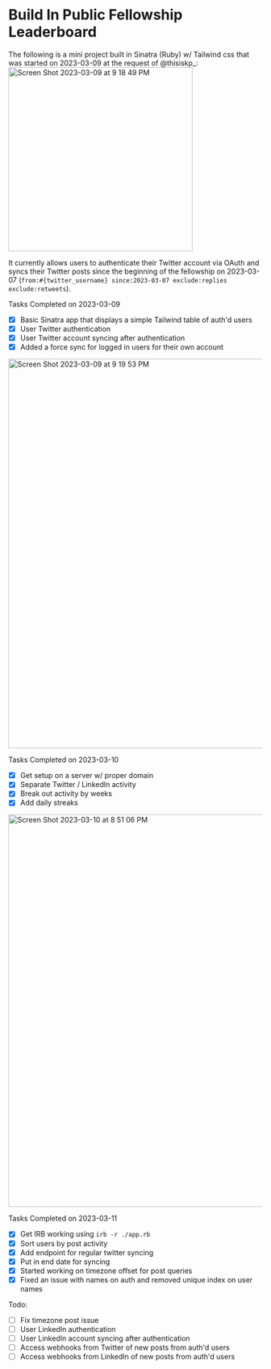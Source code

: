# Build In Public Fellowship Leaderboard

The following is a mini project built in Sinatra (Ruby) w/ Tailwind css that was started on 2023-03-09 at the request of @thisiskp_:
<img width="365" alt="Screen Shot 2023-03-09 at 9 18 49 PM" src="https://user-images.githubusercontent.com/432526/224217505-b4511728-1801-4548-96f8-f7b44278d68e.png">

It currently allows users to authenticate their Twitter account via OAuth and syncs their Twitter posts since the beginning of the fellowship on 2023-03-07 (`from:#{twitter_username} since:2023-03-07 exclude:replies exclude:retweets`).


Tasks Completed on 2023-03-09
- [x] Basic Sinatra app that displays a simple Tailwind table of auth'd users
- [x] User Twitter authentication
- [x] User Twitter account syncing after authentication
- [x] Added a force sync for logged in users for their own account
<img width="772" alt="Screen Shot 2023-03-09 at 9 19 53 PM" src="https://user-images.githubusercontent.com/432526/224217546-2184d982-43ab-4acc-bad1-cb6575e8b9a4.png">


Tasks Completed on 2023-03-10
- [x] Get setup on a server w/ proper domain
- [x] Separate Twitter / LinkedIn activity
- [x] Break out activity by weeks
- [x] Add daily streaks
<img width="778" alt="Screen Shot 2023-03-10 at 8 51 06 PM" src="https://user-images.githubusercontent.com/432526/224461141-b445006d-c9d4-4c6e-8d19-e21379f11d37.png">


Tasks Completed on 2023-03-11
- [x] Get IRB working using `irb -r ./app.rb`
- [x] Sort users by post activity
- [x] Add endpoint for regular twitter syncing
- [x] Put in end date for syncing
- [x] Started working on timezone offset for post queries
- [x] Fixed an issue with names on auth and removed unique index on user names

Todo:
- [ ] Fix timezone post issue
- [ ] User LinkedIn authentication
- [ ] User LinkedIn account syncing after authentication
- [ ] Access webhooks from Twitter of new posts from auth'd users
- [ ] Access webhooks from LinkedIn of new posts from auth'd users
